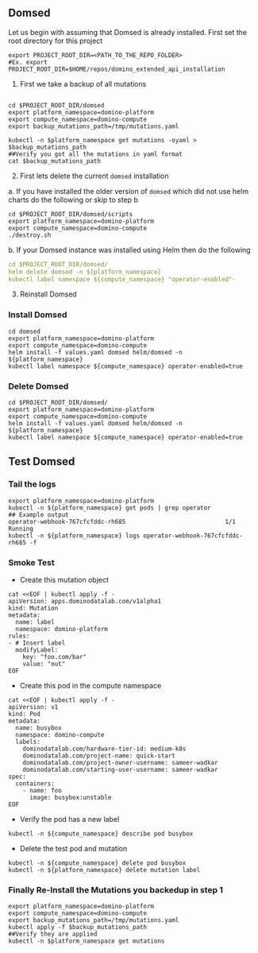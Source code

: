 ## Domsed

Let us begin with assuming that Domsed is already installed. First set the root directory for this project

```shell
export PROJECT_ROOT_DIR=<PATH_TO_THE_REPO_FOLDER>
#Ex. export PROJECT_ROOT_DIR=$HOME/repos/domino_extended_api_installation
```



1. First we take a backup of all mutations

```shell

cd $PROJECT_ROOT_DIR/domsed
export platform_namespace=domino-platform
export compute_namespace=domino-compute
export backup_mutations_path=/tmp/mutations.yaml

kubectl -n $platform_namespace get mutations -oyaml > $backup_mutations_path
##Verify you got all the mutations in yaml format
cat $backup_mutations_path 
```

2. First lets delete the current `domsed` installation

a. If you have installed the older version of `domsed` which did not use helm charts do the following or skip to step b
```shell
cd $PROJECT_ROOT_DIR/domsed/scripts
export platform_namespace=domino-platform
export compute_namespace=domino-compute
./destroy.sh
```

b. If your Domsed instance was installed using Helm then do the following

```yaml
cd $PROJECT_ROOT_DIR/domsed/
helm delete domsed -n ${platform_namespace}
kubectl label namespace ${compute_namespace} "operator-enabled"-
```

3. Reinstall Domsed

### Install Domsed
```shell
cd domsed
export platform_namespace=domino-platform
export compute_namespace=domino-compute
helm install -f values.yaml domsed helm/domsed -n ${platform_namespace}
kubectl label namespace ${compute_namespace} operator-enabled=true
```


### Delete Domsed
```shell
cd $PROJECT_ROOT_DIR/domsed/
export platform_namespace=domino-platform
export compute_namespace=domino-compute
helm install -f values.yaml domsed helm/domsed -n ${platform_namespace}
kubectl label namespace ${compute_namespace} operator-enabled=true
```

## Test Domsed

### Tail the logs

```shell
export platform_namespace=domino-platform
kubectl -n ${platform_namespace} get pods | grep operator
## Example output
operator-webhook-767cfcfddc-rh685                            1/1     Running    
kubectl -n ${platform_namespace} logs operator-webhook-767cfcfddc-rh685 -f
```
### Smoke Test

- Create this mutation object 
```shell
cat <<EOF | kubectl apply -f -
apiVersion: apps.dominodatalab.com/v1alpha1
kind: Mutation
metadata:
  name: label
  namespace: domino-platform
rules:
- # Insert label
  modifyLabel:
    key: "foo.com/bar"
    value: "out"
EOF
```

- Create this pod in the compute namespace
```shell
cat <<EOF | kubectl apply -f -
apiVersion: v1
kind: Pod
metadata:
  name: busybox
  namespace: domino-compute
  labels:
    dominodatalab.com/hardware-tier-id: medium-k8s  
    dominodatalab.com/project-name: quick-start
    dominodatalab.com/project-owner-username: sameer-wadkar
    dominodatalab.com/starting-user-username: sameer-wadkar
spec:
  containers:
    - name: foo
      image: busybox:unstable
EOF
```

- Verify the pod has a new label
```shell
kubectl -n ${compute_namespace} describe pod busybox
```

- Delete the test pod and mutation
```shell
kubectl -n ${compute_namespace} delete pod busybox
kubectl -n ${platform_namespace} delete mutation label
```

### Finally Re-Install the Mutations you backedup in step 1
```shell
export platform_namespace=domino-platform
export compute_namespace=domino-compute
export backup_mutations_path=/tmp/mutations.yaml
kubectl apply -f $backup_mutations_path
##Verify they are applied
kubectl -n $platform_namespace get mutations
```